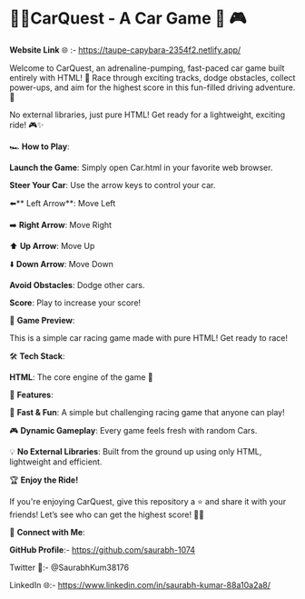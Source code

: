# 🚗💨CarQuest - A Car Game 🏁 🎮

**Website Link** 🌐 :- https://taupe-capybara-2354f2.netlify.app/


Welcome to CarQuest, an adrenaline-pumping, fast-paced car game built entirely with HTML! 🚀 Race through exciting tracks, dodge obstacles, collect power-ups, and aim for the highest score in this fun-filled driving adventure. 🌟

No external libraries, just pure HTML! Get ready for a lightweight, exciting ride! 🎮✨


🏎️ **How to Play**:

**Launch the Game**: Simply open Car.html in your favorite web browser.

**Steer Your Car**: Use the arrow keys to control your car.

⬅️** Left Arrow**: Move Left

➡️ **Right Arrow**: Move Right

⬆️ **Up Arrow**: Move Up

⬇️ **Down Arrow**: Move Down

**Avoid Obstacles**: Dodge other cars.

**Score**: Play to increase your score!




📸 **Game Preview**:

This is a simple car racing game made with pure HTML! Get ready to race!




🛠️  **Tech Stack**:

**HTML**: The core engine of the game 🚗

🚀 **Features**:

🏁 **Fast & Fun**: A simple but challenging racing game that anyone can play!

🎮 **Dynamic Gameplay**: Every game feels fresh with random Cars.

💡 **No External Libraries**: Built from the ground up using only HTML, lightweight and efficient.





🏆 **Enjoy the Ride!**

If you're enjoying CarQuest, give this repository a ⭐️ and share it with your friends! Let’s see who can get the highest score! 🚗💥




🔗 **Connect with Me**:

**GitHub Profile**:- https://github.com/saurabh-1074

Twitter 🚀:- @SaurabhKum38176

LinkedIn 🌐:- https://www.linkedin.com/in/saurabh-kumar-88a10a2a8/
